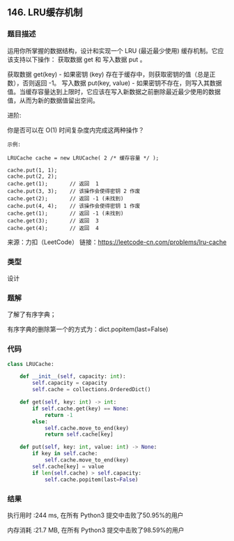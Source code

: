 ## 146. LRU缓存机制



### 题目描述

运用你所掌握的数据结构，设计和实现一个  LRU (最近最少使用) 缓存机制。它应该支持以下操作： 获取数据 get 和 写入数据 put 。

获取数据 get(key) - 如果密钥 (key) 存在于缓存中，则获取密钥的值（总是正数），否则返回 -1。
写入数据 put(key, value) - 如果密钥不存在，则写入其数据值。当缓存容量达到上限时，它应该在写入新数据之前删除最近最少使用的数据值，从而为新的数据值留出空间。

进阶:

你是否可以在 O(1) 时间复杂度内完成这两种操作？

```
示例:

LRUCache cache = new LRUCache( 2 /* 缓存容量 */ );

cache.put(1, 1);
cache.put(2, 2);
cache.get(1);       // 返回  1
cache.put(3, 3);    // 该操作会使得密钥 2 作废
cache.get(2);       // 返回 -1 (未找到)
cache.put(4, 4);    // 该操作会使得密钥 1 作废
cache.get(1);       // 返回 -1 (未找到)
cache.get(3);       // 返回  3
cache.get(4);       // 返回  4
```

来源：力扣（LeetCode）
链接：https://leetcode-cn.com/problems/lru-cache


### 类型

设计



### 题解

了解了有序字典；

有序字典的删除第一个的方式为：dict.popitem(last=False)



### 代码

```python
class LRUCache:

    def __init__(self, capacity: int):
    	self.capacity = capacity
    	self.cache = collections.OrderedDict()

    def get(self, key: int) -> int:
    	if self.cache.get(key) == None:
    		return -1
    	else:
    		self.cache.move_to_end(key)
    		return self.cache[key]

    def put(self, key: int, value: int) -> None:
    	if key in self.cache:
    		self.cache.move_to_end(key)
    	self.cache[key] = value
    	if len(self.cache) > self.capacity:
    		self.cache.popitem(last=False)
```



### 结果

执行用时 :244 ms, 在所有 Python3 提交中击败了50.95%的用户

内存消耗 :21.7 MB, 在所有 Python3 提交中击败了98.59%的用户